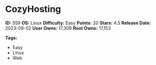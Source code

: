 # CozyHosting

**ID:** 559
**OS:** Linux
**Difficulty:** Easy
**Points:** 20
**Stars:** 4.5
**Release Date:** 2023-09-02
**User Owns:** 17,309
**Root Owns:** 17,153

**Tags:**
- Easy
- Linux
- Web

